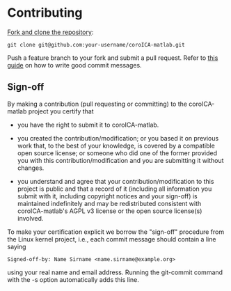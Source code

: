 # Contributing

[Fork and clone the repository][fork]:

    git clone git@github.com:your-username/coroICA-matlab.git

Push a feature branch to your fork and submit a pull request.
Refer to [this guide][commits] on how to write good commit messages.

## Sign-off

By making a contribution (pull requesting or committing) to the coroICA-matlab project you certify that

* you have the right to submit it to coroICA-matlab.

* you created the contribution/modification; or you based it on previous work that, to the best of your knowledge, is covered by a compatible open source license; or someone who did one of the former provided you with this contribution/modification and you are submitting it without changes.

* you understand and agree that your contribution/modification to this project is public and that a record of it (including all information you submit with it, including copyright notices and your sign-off) is maintained indefinitely and may be redistributed consistent with coroICA-matlab's AGPL v3 license or the open source license(s) involved.

To make your certification explicit we borrow the "sign-off" procedure from the Linux kernel project, i.e., each commit message should contain a line saying

    Signed-off-by: Name Sirname <name.sirname@example.org>

using your real name and email address.
Running the git-commit command with the -s option automatically adds this line.

[fork]: https://help.github.com/articles/cloning-a-repository/
[commits]: http://tbaggery.com/2008/04/19/a-note-about-git-commit-messages.html
